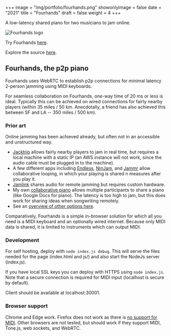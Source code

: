 +++
image = "img/portfolio/fourhands.png"
showonlyimage = false
date = "2021"
title = "Fourhands"
draft = false
weight = 4
+++

A low-latency shared piano for two musicians to jam online.
<!--more-->

![Fourhands logo](/img/portfolio/res/fourhandslogo.png)

Try Fourhands [here](https://fourhands.jminjie.com/).

Explore the source [here](https://github.com/jminjie/fourhands).

## Fourhands, the p2p piano

Fourhands uses WebRTC to establish p2p connections for minimal latency 2-person
jamming using MIDI keyboards.

For seamless collaboration on Fourhands, one-way time of 20 ms or less is
ideal. Typically this can be achieved on wired connections for fairly nearby
players (within 35 miles / 50 km. Anecdotally, a friend has also achieved this
between SF and LA -- 350 miles / 500 km).

### Prior art
Online jamming has been achieved already, but often not in an accessible and
unstructured way.

- [Jacktrip](https://news.stanford.edu/2020/09/18/jacktrip-software-allows-musicians-sync-performances-online/)
  allows fairly nearby players to jam in real time, but requires a local
  machine with a static IP (an AWS instance will not work, since the audio
  cable must be plugged in to the machine).
- A few different apps including
  [Endless](https://www.theverge.com/2020/3/31/21201913/endlesss-app-music-remotely-jam-out-loops-real-time),
  [NinJam](https://www.cockos.com/ninjam/), and [Jammr](https://jammr.net/)
  allow collaborative looping, in which your playing is shared n measures after
  you play it.
- [Jamlink](https://musicplayers.com/2011/11/musicianlink-jamlink/) shares
  audio for remote jamming but requires custom hardware.
- My own [collaborative piano](https://piano.jminjie.com) allows multiple
  participants to share a piano (like Google Docs for piano). The latency is
  too high to jam, but this does work for sharing ideas when songwriting
  remotely.
- See an [overview of other options
  here](https://acousticguitar.com/virtual-jamming-the-latest-tools-for-playing-together-in-real-time/).

Comparatively, Fourhands is a simple in-browser solution for which all you need
is a MIDI keyboard and an optionally wired internet. Because only MIDI data is
shared, it is limited to instruments which can output MIDI.

### Development
For self hosting, deploy with `node index.js debug`. This will serve the files
needed for the page (index.html and js/) and also start the NodeJs server
(index.js).

If you have local SSL keys you can deploy with HTTPS using `node index.js`.
Note that a secure connection is required for MIDI input (localhost is secure
by default).

Client should be available at localhost:30001.

### Browser support
Chrome and Edge work. Firefox does not work as there is [no support for
MIDI](https://developer.mozilla.org/en-US/docs/Web/API/MIDIAccess). Other
browsers are not tested, but should work if they support MIDI, Tone.js, web
sockets, and WebRTC.
